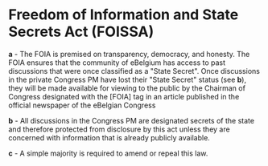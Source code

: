 # Freedom of Information and State Secrets Act (FOISSA)
**a** - The FOIA is premised on transparency, democracy, and honesty. The FOIA ensures that the community of eBelgium has access to past discussions that were once classified as a "State Secret". Once discussions in the private Congress PM have lost their "State Secret" status (see **b**), they will be made available for viewing to the public by the Chairman of Congress designated with the [FOIA] tag in an article published in the official newspaper of the eBelgian Congress

**b** - All discussions in the Congress PM are designated secrets of the state and therefore protected from disclosure by this act unless they are concerned with information that is already publicly available.

**c** - A simple majority is required to amend or repeal this law.